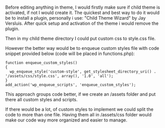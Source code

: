 Before editing anything in theme, I would firstly make sure if child theme is activated, if not I would create it.
The quickest and best way to do it would be to install a plugin, personally i use: "Child Theme Wizard" by Jay Versluis.
After quick setup and activation of the theme i would remove the plugin.

Then in my child theme directory I could put custom css to style.css file.

However the better way would be to enqueue custom styles file with code snippet provided below (code will be placed in functions.php):
```
function enqueue_custom_styles()
{
  wp_enqueue_style('custom-style', get_stylesheet_directory_uri() . '/assets/css/style.css', array(), '1.0', 'all');
}
add_action('wp_enqueue_scripts', 'enqueue_custom_styles');
```

This approach groups code better, if we create an /assets folder and put there all custom styles and scripts.

If there would be a lot, of custom styles to implement we could split the code to more than one file. 
Having them all in /assets/css folder would make our code way more organized and easier to manage.





